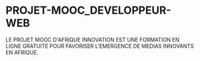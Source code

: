# PROJET-MOOC_DEVELOPPEUR-WEB
LE PROJET MOOC D'AFRIQUE INNOVATION EST UNE FORMATION EN LIGNE GRATUITE POUR FAVORISER L'EMERGENCE DE MEDIAS INNOVANTS EN AFRIQUE. 
